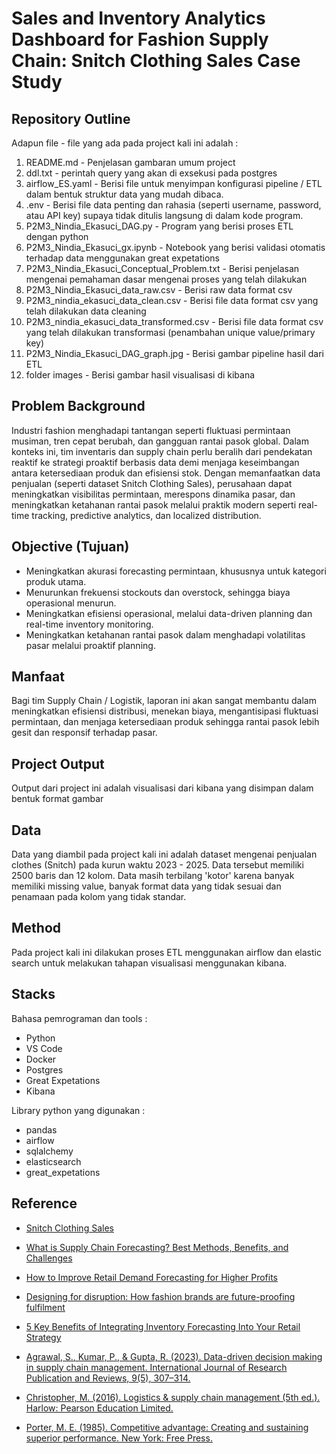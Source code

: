 # Sales and Inventory Analytics Dashboard for Fashion Supply Chain: Snitch Clothing Sales Case Study

## Repository Outline
Adapun file - file yang ada pada project kali ini adalah :

1. README.md - Penjelasan gambaran umum project
2. ddl.txt - perintah query yang akan di exsekusi pada postgres
3. airflow_ES.yaml - Berisi file untuk menyimpan konfigurasi pipeline / ETL dalam bentuk struktur data yang mudah dibaca.
4. .env - Berisi file data penting dan rahasia (seperti username, password, atau API key) supaya tidak ditulis langsung di dalam kode program.
5. P2M3_Nindia_Ekasuci_DAG.py - Program yang berisi proses ETL dengan python
6. P2M3_Nindia_Ekasuci_gx.ipynb - Notebook yang berisi validasi otomatis terhadap data menggunakan great expetations
7. P2M3_Nindia_Ekasuci_Conceptual_Problem.txt - Berisi penjelasan mengenai pemahaman dasar mengenai proses yang telah dilakukan
8. P2M3_Nindia_Ekasuci_data_raw.csv - Berisi raw data format csv 
9. P2M3_nindia_ekasuci_data_clean.csv - Berisi file data format csv yang telah dilakukan data cleaning
10. P2M3_nindia_ekasuci_data_transformed.csv - Berisi file data format csv yang telah dilakukan transformasi (penambahan unique value/primary key)
11. P2M3_Nindia_Ekasuci_DAG_graph.jpg - Berisi gambar pipeline hasil dari ETL
12. folder images - Berisi gambar hasil visualisasi di kibana 

## Problem Background
Industri fashion menghadapi tantangan seperti fluktuasi permintaan musiman, tren cepat berubah, dan gangguan rantai pasok global. Dalam konteks ini, tim inventaris dan supply chain perlu beralih dari pendekatan reaktif ke strategi proaktif berbasis data demi menjaga keseimbangan antara ketersediaan produk dan efisiensi stok. Dengan memanfaatkan data penjualan (seperti dataset Snitch Clothing Sales), perusahaan dapat meningkatkan visibilitas permintaan, merespons dinamika pasar, dan meningkatkan ketahanan rantai pasok melalui praktik modern seperti real-time tracking, predictive analytics, dan localized distribution.

## Objective (Tujuan)
- Meningkatkan akurasi forecasting permintaan, khususnya untuk kategori produk utama.
- Menurunkan frekuensi stockouts dan overstock, sehingga biaya operasional menurun.
- Meningkatkan efisiensi operasional, melalui data-driven planning dan real-time inventory monitoring.
- Meningkatkan ketahanan rantai pasok dalam menghadapi volatilitas pasar melalui proaktif planning.

## Manfaat
Bagi tim Supply Chain / Logistik, laporan ini akan sangat membantu dalam meningkatkan efisiensi distribusi, menekan biaya, mengantisipasi fluktuasi permintaan, dan menjaga ketersediaan produk sehingga rantai pasok lebih gesit dan responsif terhadap pasar.


## Project Output
Output dari project ini adalah visualisasi dari kibana yang disimpan dalam bentuk format gambar

## Data
Data yang diambil pada project kali ini adalah dataset mengenai penjualan clothes (Snitch) pada kurun waktu 2023 - 2025. Data tersebut memiliki 2500 baris dan 12 kolom. Data masih terbilang 'kotor' karena banyak memiliki missing value, banyak format data yang tidak sesuai dan penamaan pada kolom yang tidak standar.

## Method
Pada project kali ini dilakukan proses ETL menggunakan airflow dan elastic search untuk melakukan tahapan visualisasi menggunakan kibana.

## Stacks
Bahasa pemrograman dan tools :
- Python
- VS Code
- Docker
- Postgres
- Great Expetations
- Kibana

Library python yang digunakan :
- pandas
- airflow
- sqlalchemy
- elasticsearch
- great_expetations

## Reference
- [Snitch Clothing Sales](https://www.kaggle.com/datasets/nayakganesh007/snitch-clothing-sales)

- [What is Supply Chain Forecasting? Best Methods, Benefits, and Challenges](https://www.inboundlogistics.com/articles/supply-chain-forecasting/)

- [How to Improve Retail Demand Forecasting for Higher Profits](https://www.tredence.com/blog/retail-demand-forecasting)

- [Designing for disruption: How fashion brands are future-proofing fulfilment](https://www.voguebusiness.com/story/consumers/designing-for-disruption-how-fashion-brands-are-future-proofing-fulfilment)

- [5 Key Benefits of Integrating Inventory Forecasting Into Your Retail Strategy](https://hypersonix.ai/blogs/5-key-benefits-of-integrating-inventory-forecasting-into-your-retail-strategy)

- [Agrawal, S., Kumar, P., & Gupta, R. (2023). Data-driven decision making in supply chain management. International Journal of Research Publication and Reviews, 9(5), 307–314.](https://www.researchgate.net/publication/386188295_Data-driven_decision_support_system_enabling_the_circularity_of_products)

- [Christopher, M. (2016). Logistics & supply chain management (5th ed.). Harlow: Pearson Education Limited.](https://nibmehub.com/opac-service/pdf/read/Logistics%20and%20Supply%20Chain%20Management-%205th%20edition.pdf)

- [Porter, M. E. (1985). Competitive advantage: Creating and sustaining superior performance. New York: Free Press.](https://www.hbs.edu/faculty/Pages/item.aspx?num=193)




